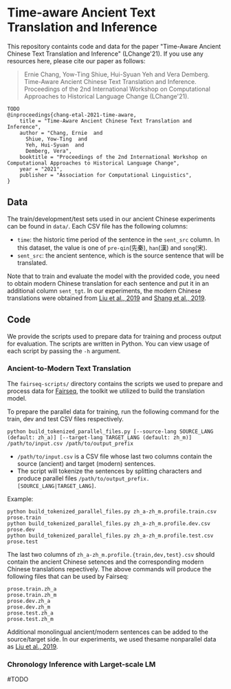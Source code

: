 # Time-aware Ancient Text Translation and Inference
This repository containts code and data for the paper "Time-Aware Ancient Chinese Text Translation and Inference" (LChange'21).
If you use any resources here, please cite our paper as follows:
> Ernie Chang, Yow-Ting Shiue, Hui-Syuan Yeh and Vera Demberg. Time-Aware Ancient Chinese Text Translation and Inference. Proceedings of the 2nd International Workshop on Computational Approaches to Historical Language Change (LChange'21).
```
TODO
@inproceedings{chang-etal-2021-time-aware,
    title = "Time-Aware Ancient Chinese Text Translation and Inference",
    author = "Chang, Ernie  and
      Shiue, Yow-Ting  and
      Yeh, Hui-Syuan  and
      Demberg, Vera",
    booktitle = "Proceedings of the 2nd International Workshop on Computational Approaches to Historical Language Change",
    year = "2021",
    publisher = "Association for Computational Linguistics",
}
```
## Data
The train/development/test sets used in our ancient Chinese experiments can be found in `data/`. Each CSV file has the following columns:
* `time`: the historic time period of the sentence in the `sent_src` column. In this dataset, the value is one of `pre-qin`(先秦), `han`(漢) and `song`(宋).
* `sent_src`: the ancient sentence, which is the source sentence that will be translated.

Note that to train and evaluate the model with the provided code, you need to obtain modern Chinese translation for each sentence and put it in an additional column `sent_tgt`.
In our experiments, the modern Chinese translations were obtained from [Liu et al., 2019](https://dl.acm.org/doi/abs/10.1145/3325887) and [Shang et al., 2019](http://dx.doi.org/10.18653/v1/D19-1499).

## Code
We provide the scripts used to prepare data for training and process output for evaluation. The scripts are written in Python. You can view usage of each script by passing the `-h` argument.

### Ancient-to-Modern Text Translation
The `fairseq-scripts/` directory contains the scripts we used to prepare and process data for [Fairseq](https://github.com/pytorch/fairseq/), the toolkit we utilized to build the translation model.

To prepare the parallel data for training, run the following command for the train, dev and test CSV files respectively.
```
python build_tokenized_parallel_files.py [--source-lang SOURCE_LANG (default: zh_a)] [--target-lang TARGET_LANG (default: zh_m)] /path/to/input.csv /path/to/output_prefix
```
* `/path/to/input.csv` is a CSV file whose last two columns contain the source (ancient) and target (modern) sentences.
* The script will tokenize the sentences by splitting characters and produce parallel files `/path/to/output_prefix.[SOURCE_LANG|TARGET_LANG]`.

Example:
```
python build_tokenized_parallel_files.py zh_a-zh_m.profile.train.csv prose.train
python build_tokenized_parallel_files.py zh_a-zh_m.profile.dev.csv prose.dev
python build_tokenized_parallel_files.py zh_a-zh_m.profile.test.csv prose.test
```
The last two columns of `zh_a-zh_m.profile.{train,dev,test}.csv` should contain the ancient Chinese setences and the corresponding modern Chinese translations repectively.
The above commands will produce the following files that can be used by Fairseq:
```
prose.train.zh_a
prose.train.zh_m
prose.dev.zh_a
prose.dev.zh_m
prose.test.zh_a
prose.test.zh_m

```
Additional monolingual ancient/modern sentences can be added to the source/target side. In our experiments, we used thesame nonparallel data as [Liu et al., 2019](https://dl.acm.org/doi/abs/10.1145/3325887).

### Chronology Inference with Larget-scale LM
#TODO
